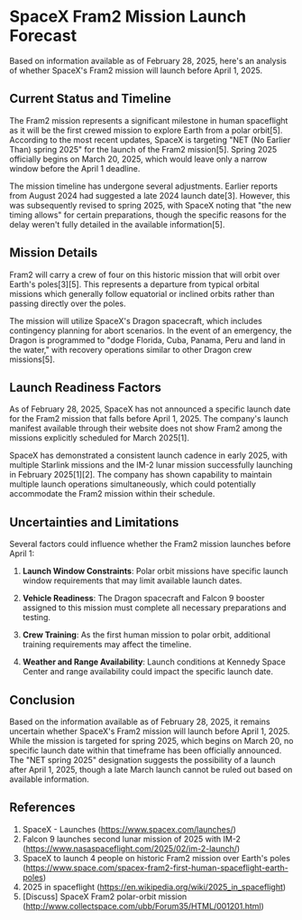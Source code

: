# SpaceX Fram2 Mission Launch Forecast

Based on information available as of February 28, 2025, here's an analysis of whether SpaceX's Fram2 mission will launch before April 1, 2025.

## Current Status and Timeline

The Fram2 mission represents a significant milestone in human spaceflight as it will be the first crewed mission to explore Earth from a polar orbit[5]. According to the most recent updates, SpaceX is targeting "NET (No Earlier Than) spring 2025" for the launch of the Fram2 mission[5]. Spring 2025 officially begins on March 20, 2025, which would leave only a narrow window before the April 1 deadline.

The mission timeline has undergone several adjustments. Earlier reports from August 2024 had suggested a late 2024 launch date[3]. However, this was subsequently revised to spring 2025, with SpaceX noting that "the new timing allows" for certain preparations, though the specific reasons for the delay weren't fully detailed in the available information[5].

## Mission Details

Fram2 will carry a crew of four on this historic mission that will orbit over Earth's poles[3][5]. This represents a departure from typical orbital missions which generally follow equatorial or inclined orbits rather than passing directly over the poles.

The mission will utilize SpaceX's Dragon spacecraft, which includes contingency planning for abort scenarios. In the event of an emergency, the Dragon is programmed to "dodge Florida, Cuba, Panama, Peru and land in the water," with recovery operations similar to other Dragon crew missions[5].

## Launch Readiness Factors

As of February 28, 2025, SpaceX has not announced a specific launch date for the Fram2 mission that falls before April 1, 2025. The company's launch manifest available through their website does not show Fram2 among the missions explicitly scheduled for March 2025[1].

SpaceX has demonstrated a consistent launch cadence in early 2025, with multiple Starlink missions and the IM-2 lunar mission successfully launching in February 2025[1][2]. The company has shown capability to maintain multiple launch operations simultaneously, which could potentially accommodate the Fram2 mission within their schedule.

## Uncertainties and Limitations

Several factors could influence whether the Fram2 mission launches before April 1:

1. **Launch Window Constraints**: Polar orbit missions have specific launch window requirements that may limit available launch dates.

2. **Vehicle Readiness**: The Dragon spacecraft and Falcon 9 booster assigned to this mission must complete all necessary preparations and testing.

3. **Crew Training**: As the first human mission to polar orbit, additional training requirements may affect the timeline.

4. **Weather and Range Availability**: Launch conditions at Kennedy Space Center and range availability could impact the specific launch date.

## Conclusion

Based on the information available as of February 28, 2025, it remains uncertain whether SpaceX's Fram2 mission will launch before April 1, 2025. While the mission is targeted for spring 2025, which begins on March 20, no specific launch date within that timeframe has been officially announced. The "NET spring 2025" designation suggests the possibility of a launch after April 1, 2025, though a late March launch cannot be ruled out based on available information.

## References

1. SpaceX - Launches (https://www.spacex.com/launches/)
2. Falcon 9 launches second lunar mission of 2025 with IM-2 (https://www.nasaspaceflight.com/2025/02/im-2-launch/)
3. SpaceX to launch 4 people on historic Fram2 mission over Earth's poles (https://www.space.com/spacex-fram2-first-human-spaceflight-earth-poles)
4. 2025 in spaceflight (https://en.wikipedia.org/wiki/2025_in_spaceflight)
5. [Discuss] SpaceX Fram2 polar-orbit mission (http://www.collectspace.com/ubb/Forum35/HTML/001201.html)